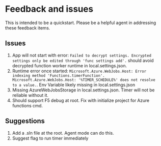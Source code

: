 # Feedback and issues

This is intended to be a quickstart.  Please be a helpful agent in addressing these feedback items.

## Issues
1. App will not start with error: `Failed to decrypt settings. Encrypted settings only be edited through 'func settings add'.`  should avoid decrypted function worker runtime in local.settings.json.
1. Runtime error once started: `Microsoft.Azure.WebJobs.Host: Error indexing method 'Functions.timerFunction'. Microsoft.Azure.WebJobs.Host: '%TIMER_SCHEDULE%' does not resolve to a value.`.  Env Variable likely missing in local.settings.json
1. Missing AzureWebJobsStorage in local.settings.json.  Timer will not be reliable without it. 
1. Should support F5 debug at root.  Fix with initialize project for Azure functions cmd.

## Suggestions
1. Add a .sln file at the root.  Agent mode can do this.
1. Suggest flag to run timer immediately
